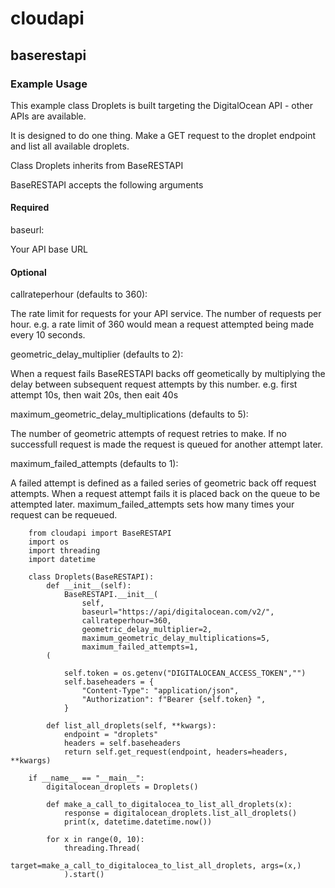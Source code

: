 # cloudapi

## baserestapi

### Example Usage

This example class Droplets is built targeting the DigitalOcean API - other APIs are available.

It is designed to do one thing. Make a GET request to the droplet endpoint and list all available droplets.

Class Droplets inherits from BaseRESTAPI

BaseRESTAPI accepts the following arguments

#### Required 

baseurl: 

Your API base URL

#### Optional

callrateperhour (defaults to 360): 

The rate limit for requests for your API service. The number of requests per hour.
e.g. a rate limit of 360 would mean a request attempted being made every 10 seconds.
                                   
geometric_delay_multiplier (defaults to 2): 

When a request fails BaseRESTAPI backs off geometically by multiplying the delay between subsequent request attempts by this number.
e.g. first attempt 10s, then wait 20s, then eait 40s
                                            
maximum_geometric_delay_multiplications (defaults to 5): 

The number of geometric attempts of request retries to make.
If no successfull request is made the request is queued for another attempt later.

maximum_failed_attempts (defaults to 1):

A failed attempt is defined as a failed series of geometric back off request attempts.
When a request attempt fails it is placed back on the queue to be attempted later.
maximum_failed_attempts sets how many times your request can be requeued.


        from cloudapi import BaseRESTAPI
        import os
        import threading
        import datetime

        class Droplets(BaseRESTAPI):
            def __init__(self):
                BaseRESTAPI.__init__(
                    self,
                    baseurl="https://api/digitalocean.com/v2/",
                    callrateperhour=360,
                    geometric_delay_multiplier=2,
                    maximum_geometric_delay_multiplications=5,
                    maximum_failed_attempts=1,
            (
    
                self.token = os.getenv("DIGITALOCEAN_ACCESS_TOKEN","")
                self.baseheaders = {
                    "Content-Type": "application/json",
                    "Authorization": f"Bearer {self.token} ",
                }
                
            def list_all_droplets(self, **kwargs):
                endpoint = "droplets"
                headers = self.baseheaders
                return self.get_request(endpoint, headers=headers, **kwargs)
     
        if __name__ == "__main__":
            digitalocean_droplets = Droplets()
            
            def make_a_call_to_digitalocea_to_list_all_droplets(x):
                response = digitalocean_droplets.list_all_droplets()
                print(x, datetime.datetime.now())

            for x in range(0, 10):
                threading.Thread(
                    target=make_a_call_to_digitalocea_to_list_all_droplets, args=(x,)
                ).start()
                
                
                
            
            
                
            
            
